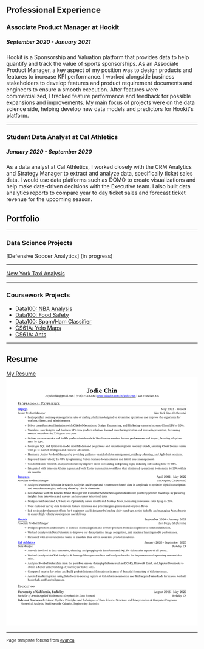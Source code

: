 ## Professional Experience


### Associate Product Manager at Hookit
##### September 2020 - January 2021 
Hookit is a Sponsorship and Valuation platform that provides data to help quantify and track the value of sports sponsorships. As an Associate Product Manager, a key aspect of my position was to design products and features to increase KPI performance. I worked alongside business stakeholders to develop features and product requirement documents and engineers to ensure a smooth execution. After features were commercialized, I tracked feature performance and feedback for possible expansions and improvements. My main focus of projects were on the data science side, helping develop new data models and predictors for Hookit's platform.

---

### Student Data Analyst at Cal Athletics
##### January 2020 - September 2020
As a data analyst at Cal Athletics, I worked closely with the CRM Analytics and Strategy Manager to extract and analyze data, specifically ticket sales data. I would use data platforms such as DOMO to create visualizations and help make data-driven decisions with the Executive team. I also built data analytics reports to compare year to day ticket sales and forecast ticket revenue for the upcoming season. 



## Portfolio

---

### Data Science Projects 

[Defensive Soccer Analytics] (in progress)

---
[New York Taxi Analysis](https://github.com/jodiechin/newyorktaxi)

---

### Coursework Projects 

- [Data100: NBA Analysis](https://github.com/jodiechin/nbaanalysis)
- [Data100: Food Safety](https://github.com/jodiechin/foodsafety)
- [Data100: Spam/Ham Classifier](https://github.com/jodiechin/spamclassifier)
- [CS61A: Yelp Maps](https://github.com/jodiechin/yelpmaps)
- [CS61A: Ants](https://github.com/jodiechin/ants)


---

## Resume
[My Resume](/pdf/Resume_JodieChin_2025-9.pdf)
<img src="/images/Resume_JodieChin_2025-9.pdf"/>



---
<p style="font-size:11px">Page template forked from <a href="https://github.com/evanca/quick-portfolio">evanca</a></p>
<!-- Remove above link if you don't want to attibute -->
